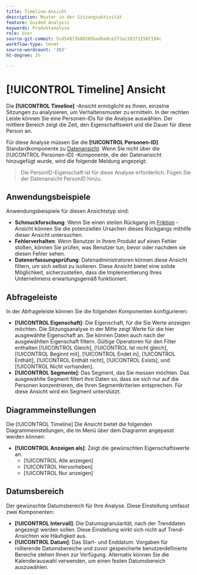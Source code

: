 ```yaml
---
title: Timeline-Ansicht
description: Muster in der Sitzungsaktivität
feature: Guided Analysis
keywords: Produktanalyse
role: User
source-git-commit: 5cd54973b08285badbedce273ac28371158f194c
workflow-type: tm+mt
source-wordcount: '383'
ht-degree: 2%

---
```


# [!UICONTROL Timeline] Ansicht

Die **[!UICONTROL Timeline]** -Ansicht ermöglicht es Ihnen, einzelne Sitzungen zu analysieren, um Verhaltensmuster zu ermitteln. In der rechten Leiste können Sie eine Personen-IDs für die Analyse auswählen. Der mittlere Bereich zeigt die Zeit, den Eigenschaftswert und die Dauer für diese Person an.

Für diese Analyse müssen Sie die **[!UICONTROL Personen-ID]** Standardkomponente zu [Datenansicht](/help/data-views/component-reference.md#optional). Wenn Sie nicht über die [!UICONTROL Personen-ID] -Komponente, die der Datenansicht hinzugefügt wurde, wird die folgende Meldung angezeigt:

> Die PersonID-Eigenschaft ist für diese Analyse erforderlich. Fügen Sie der Datenansicht PersonID hinzu.

## Anwendungsbeispiele

Anwendungsbeispiele für diesen Ansichtstyp sind:

* **Schmuckforschung**: Wenn Sie einen steilen Rückgang im [Friktion](friction.md) -Ansicht können Sie die potenziellen Ursachen dieses Rückgangs mithilfe dieser Ansicht untersuchen.
* **Fehlerverhalten**: Wenn Benutzer in Ihrem Produkt auf einen Fehler stoßen, können Sie prüfen, was Benutzer tun, bevor oder nachdem sie diesen Fehler sehen.
* **Datenerfassungsprüfung**: Datenadministratoren können diese Ansicht filtern, um sich selbst zu isolieren. Diese Ansicht bietet eine solide Möglichkeit, sicherzustellen, dass die Implementierung Ihres Unternehmens erwartungsgemäß funktioniert.

## Abfrageleiste

In der Abfrageleiste können Sie die folgenden Komponenten konfigurieren:

* **[!UICONTROL Eigenschaft]**: Die Eigenschaft, für die Sie Werte anzeigen möchten. Die Sitzungsanalyse in der Mitte zeigt Werte für die hier ausgewählte Eigenschaft an. Sie können Daten auch nach der ausgewählten Eigenschaft filtern. Gültige Operatoren für den Filter enthalten [!UICONTROL Gleich], [!UICONTROL Ist nicht gleich], [!UICONTROL Beginnt mit], [!UICONTROL Endet in], [!UICONTROL Enthält], [!UICONTROL Enthält nicht], [!UICONTROL Exists], und [!UICONTROL Nicht vorhanden].
* **[!UICONTROL Segmente]**: Das Segment, das Sie messen möchten. Das ausgewählte Segment filtert Ihre Daten so, dass sie sich nur auf die Personen konzentrieren, die Ihren Segmentkriterien entsprechen. Für diese Ansicht wird ein Segment unterstützt.

## Diagrammeinstellungen

Die [!UICONTROL Timeline] Die Ansicht bietet die folgenden Diagrammeinstellungen, die im Menü über dem Diagramm angepasst werden können:

* **[!UICONTROL Anzeigen als]**: Zeigt die gewünschten Eigenschaftswerte an.
   * [!UICONTROL Alle anzeigen]
   * [!UICONTROL Hervorheben]
   * [!UICONTROL Nur anzeigen]

## Datumsbereich

Der gewünschte Datumsbereich für Ihre Analyse. Diese Einstellung umfasst zwei Komponenten:

* **[!UICONTROL Intervall]**: Die Datumsgranularität, nach der Trenddaten angezeigt werden sollen. Diese Einstellung wirkt sich nicht auf Trend-Ansichten wie Häufigkeit aus.
* **[!UICONTROL Datum]**: Das Start- und Enddatum. Vorgaben für rollierende Datumsbereiche und zuvor gespeicherte benutzerdefinierte Bereiche stehen Ihnen zur Verfügung. Alternativ können Sie die Kalenderauswahl verwenden, um einen festen Datumsbereich auszuwählen.
